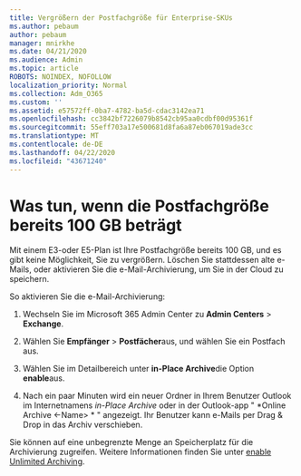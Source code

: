 ```yaml
---
title: Vergrößern der Postfachgröße für Enterprise-SKUs
ms.author: pebaum
author: pebaum
manager: mnirkhe
ms.date: 04/21/2020
ms.audience: Admin
ms.topic: article
ROBOTS: NOINDEX, NOFOLLOW
localization_priority: Normal
ms.collection: Adm_O365
ms.custom: ''
ms.assetid: e57572ff-0ba7-4782-ba5d-cdac3142ea71
ms.openlocfilehash: cc3842bf7226079b8542cb95aa0cdbf00d95361f
ms.sourcegitcommit: 55eff703a17e500681d8fa6a87eb067019ade3cc
ms.translationtype: MT
ms.contentlocale: de-DE
ms.lasthandoff: 04/22/2020
ms.locfileid: "43671240"
---
```

# <a name="what-to-do-if-your-mailbox-size-is-already-100gb"></a>Was tun, wenn die Postfachgröße bereits 100 GB beträgt

Mit einem E3-oder E5-Plan ist Ihre Postfachgröße bereits 100 GB, und es gibt keine Möglichkeit, Sie zu vergrößern. Löschen Sie stattdessen alte e-Mails, oder aktivieren Sie die e-Mail-Archivierung, um Sie in der Cloud zu speichern. 
  
So aktivieren Sie die e-Mail-Archivierung:
  
1. Wechseln Sie im Microsoft 365 Admin Center zu **Admin Centers** \> **Exchange**. 
    
2. Wählen Sie **Empfänger** \> **Postfächer**aus, und wählen Sie ein Postfach aus. 
    
3. Wählen Sie im Detailbereich unter **in-Place Archive**die Option **enable**aus. 
    
4. Nach ein paar Minuten wird ein neuer Ordner in Ihrem Benutzer Outlook im Internetnamens *in-Place Archive* oder in der Outlook-app " *Online Archive \<-Name\> * " angezeigt. Ihr Benutzer kann e-Mails per Drag & Drop in das Archiv verschieben. 
    
Sie können auf eine unbegrenzte Menge an Speicherplatz für die Archivierung zugreifen. Weitere Informationen finden Sie unter [enable Unlimited Archiving](https://docs.microsoft.com/office365/securitycompliance/enable-unlimited-archiving).
  

